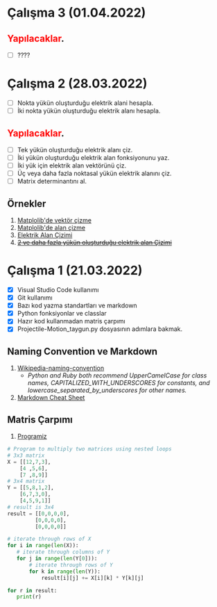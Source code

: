 # Çalışma 3 (01.04.2022)

## <span style="color:red">Yapılacaklar</span>.
- [ ] ????

# Çalışma 2 (28.03.2022)
- [ ] Nokta yükün oluşturduğu elektrik alani hesapla.
- [ ] İki nokta yükün oluşturduğu elektrik alanı hesapla.
  
## <span style="color:red">Yapılacaklar</span>.
- [ ] Tek yükün oluşturduğu elektrik alanı çiz.
- [ ] İki yükün oluşturduğu elektrik alan fonksiyonunu yaz.
- [ ] İki yük için elektrik alan vektörünü çiz.
- [ ] Üç veya daha fazla noktasal yükün elektrik alanını çiz.
- [ ] Matrix determinantını al.

## Örnekler
1. [Matplolib'de vektör çizme](https://www.geeksforgeeks.org/quiver-plot-in-matplotlib/)
2. [Matplolib'de alan çizme](https://matplotlib.org/2.0.2/examples/pylab_examples/quiver_demo.html)
4. [Elektrik Alan Çizimi](https://stackoverflow.com/questions/53275867/electric-field-lines)
3. [~~2 ve daha fazla yükün oluşturduğu elektrik alan Çizimi~~](https://scipython.com/blog/visualizing-a-vector-field-with-matplotlib/)


# Çalışma 1 (21.03.2022)
- [x] Visual Studio Code kullanımı
- [x] Git kullanımı
- [x] Bazı kod yazma standartları ve markdown
- [x] Python fonksiyonlar ve classlar
- [x] Hazır kod kullanmadan matris çarpımı
- [x] Projectile-Motion_taygun.py dosyasının adımlara bakmak.

## Naming Convention ve Markdown
1. [Wikipedia-naming-convention](https://en.wikipedia.org/wiki/Naming_convention_(programming)#Python_and_Ruby)
   - *Python and Ruby both recommend UpperCamelCase for class names, CAPITALIZED_WITH_UNDERSCORES for constants, and lowercase_separated_by_underscores for other names.*
2. [Markdown Cheat Sheet](https://www.markdownguide.org/cheat-sheet/)

## Matris Çarpımı
1. [Programiz](https://www.programiz.com/python-programming/examples/multiply-matrix)
```python
# Program to multiply two matrices using nested loops
# 3x3 matrix
X = [[12,7,3],
    [4 ,5,6],
    [7 ,8,9]]
# 3x4 matrix
Y = [[5,8,1,2],
    [6,7,3,0],
    [4,5,9,1]]
# result is 3x4
result = [[0,0,0,0],
         [0,0,0,0],
         [0,0,0,0]]

# iterate through rows of X
for i in range(len(X)):
   # iterate through columns of Y
   for j in range(len(Y[0])):
       # iterate through rows of Y
       for k in range(len(Y)):
           result[i][j] += X[i][k] * Y[k][j]

for r in result:
   print(r)
```